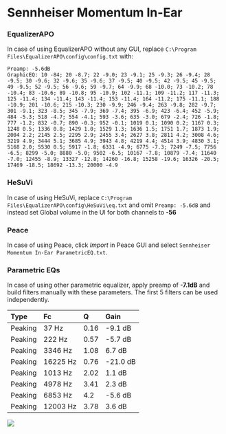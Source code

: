 # Sennheiser Momentum In-Ear

### EqualizerAPO
In case of using EqualizerAPO without any GUI, replace `C:\Program Files\EqualizerAPO\config\config.txt`
with:
```
Preamp: -5.6dB
GraphicEQ: 10 -84; 20 -8.7; 22 -9.0; 23 -9.1; 25 -9.3; 26 -9.4; 28 -9.5; 30 -9.6; 32 -9.6; 35 -9.6; 37 -9.5; 40 -9.5; 42 -9.5; 45 -9.5; 49 -9.5; 52 -9.5; 56 -9.6; 59 -9.7; 64 -9.9; 68 -10.0; 73 -10.2; 78 -10.4; 83 -10.6; 89 -10.8; 95 -10.9; 102 -11.1; 109 -11.2; 117 -11.3; 125 -11.4; 134 -11.4; 143 -11.4; 153 -11.4; 164 -11.2; 175 -11.1; 188 -10.9; 201 -10.6; 215 -10.3; 230 -9.9; 246 -9.4; 263 -9.8; 282 -9.7; 301 -9.1; 323 -8.5; 345 -7.9; 369 -7.4; 395 -6.9; 423 -6.4; 452 -5.9; 484 -5.3; 518 -4.7; 554 -4.1; 593 -3.6; 635 -3.0; 679 -2.4; 726 -1.8; 777 -1.2; 832 -0.7; 890 -0.3; 952 -0.1; 1019 0.1; 1090 0.2; 1167 0.3; 1248 0.5; 1336 0.8; 1429 1.0; 1529 1.3; 1636 1.5; 1751 1.7; 1873 1.9; 2004 2.2; 2145 2.5; 2295 2.9; 2455 3.4; 2627 3.8; 2811 4.2; 3008 4.6; 3219 4.9; 3444 5.1; 3685 4.9; 3943 4.8; 4219 4.4; 4514 3.9; 4830 3.1; 5168 2.0; 5530 0.5; 5917 -1.8; 6331 -4.9; 6775 -7.3; 7249 -7.5; 7756 -6.5; 8299 -5.0; 8880 -5.0; 9502 -6.5; 10167 -7.8; 10879 -7.4; 11640 -7.0; 12455 -8.9; 13327 -12.8; 14260 -16.8; 15258 -19.6; 16326 -20.5; 17469 -18.5; 18692 -13.3; 20000 -4.9
```

### HeSuVi
In case of using HeSuVi, replace `C:\Program Files\EqualizerAPO\config\HeSuVi\eq.txt` and omit `Preamp:
-5.6dB` and instead set Global volume in the UI for both channels to **-56**

### Peace
In case of using Peace, click *Import* in Peace GUI and select `Sennheiser Momentum In-Ear ParametricEQ.txt`.

### Parametric EQs
In case of using other parametric equalizer, apply preamp of **-7.1dB** and build filters manually with
these parameters. The first 5 filters can be used independently.

| Type    | Fc       |    Q | Gain     |
|:--------|:---------|:-----|:---------|
| Peaking | 37 Hz    | 0.16 | -9.1 dB  |
| Peaking | 222 Hz   | 0.57 | -5.7 dB  |
| Peaking | 3346 Hz  | 1.08 | 6.7 dB   |
| Peaking | 16225 Hz | 0.76 | -21.0 dB |
| Peaking | 1013 Hz  | 2.02 | 1.1 dB   |
| Peaking | 4978 Hz  | 3.41 | 2.3 dB   |
| Peaking | 6853 Hz  | 4.2  | -5.6 dB  |
| Peaking | 12003 Hz | 3.78 | 3.6 dB   |

![](https://raw.githubusercontent.com/jaakkopasanen/AutoEq/master/results/oratory1990/harman_in-ear_2017-1/Sennheiser%20Momentum%20In-Ear/Sennheiser%20Momentum%20In-Ear.png)